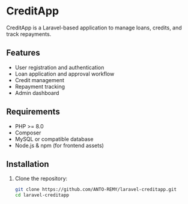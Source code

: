 # CreditApp

CreditApp is a Laravel-based application to manage loans, credits, and track repayments.

## Features
- User registration and authentication
- Loan application and approval workflow
- Credit management
- Repayment tracking
- Admin dashboard

## Requirements
- PHP >= 8.0
- Composer
- MySQL or compatible database
- Node.js & npm (for frontend assets)

## Installation
1. Clone the repository:
   ```bash
   git clone https://github.com/ANTO-REMY/laravel-creditapp.git
   cd laravel-creditapp
